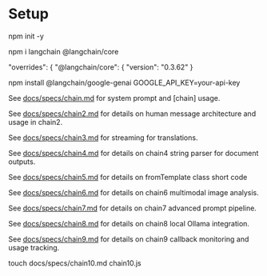 # Setup

npm init -y 

npm i langchain @langchain/core

"overrides": {
"@langchain/core": {
    "version": "0.3.62"
}

npm install @langchain/google-genai
GOOGLE_API_KEY=your-api-key  

See [docs/specs/chain.md](docs/specs/chain.md) for system prompt and [chain] usage.

See [docs/specs/chain2.md](docs/specs/chain2.md) for details on human message architecture and usage in chain2.

See [docs/specs/chain3.md](docs/specs/chain3.md) for streaming for translations. 

See [docs/specs/chain4.md](docs/specs/chain4.md) for details on chain4 string parser for document outputs.

See [docs/specs/chain5.md](docs/specs/chain5.md) for details on fromTemplate class short code

See [docs/specs/chain6.md](docs/specs/chain6.md) for details on chain6 multimodal image analysis.

See [docs/specs/chain7.md](docs/specs/chain7.md) for details on chain7 advanced prompt pipeline.

See [docs/specs/chain8.md](docs/specs/chain8.md) for details on chain8 local Ollama integration.

See [docs/specs/chain9.md](docs/specs/chain9.md) for details on chain9 callback monitoring and usage tracking.

touch docs/specs/chain10.md chain10.js

